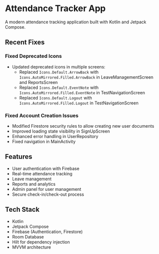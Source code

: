 # Attendance Tracker App

A modern attendance tracking application built with Kotlin and Jetpack Compose.

## Recent Fixes

### Fixed Deprecated Icons
- Updated deprecated icons in multiple screens:
  - Replaced `Icons.Default.ArrowBack` with `Icons.AutoMirrored.Filled.ArrowBack` in LeaveManagementScreen and ReportsScreen
  - Replaced `Icons.Default.EventNote` with `Icons.AutoMirrored.Filled.EventNote` in TestNavigationScreen
  - Replaced `Icons.Default.Logout` with `Icons.AutoMirrored.Filled.Logout` in TestNavigationScreen

### Fixed Account Creation Issues
- Modified Firestore security rules to allow creating new user documents
- Improved loading state visibility in SignUpScreen
- Enhanced error handling in UserRepository
- Fixed navigation in MainActivity

## Features
- User authentication with Firebase
- Real-time attendance tracking
- Leave management
- Reports and analytics
- Admin panel for user management
- Secure check-in/check-out process

## Tech Stack
- Kotlin
- Jetpack Compose
- Firebase (Authentication, Firestore)
- Room Database
- Hilt for dependency injection
- MVVM architecture